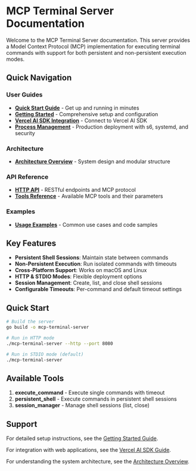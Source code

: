 # MCP Terminal Server Documentation

Welcome to the MCP Terminal Server documentation. This server provides a Model Context Protocol (MCP) implementation for executing terminal commands with support for both persistent and non-persistent execution modes.

## Quick Navigation

### User Guides
- [**Quick Start Guide**](user-guides/QUICK_START.md) - Get up and running in minutes
- [**Getting Started**](user-guides/GETTING_STARTED.md) - Comprehensive setup and configuration
- [**Vercel AI SDK Integration**](user-guides/VERCEL_AI_SDK.md) - Connect to Vercel AI SDK
- [**Process Management**](user-guides/PROCESS_MANAGEMENT.md) - Production deployment with s6, systemd, and security

### Architecture
- [**Architecture Overview**](architecture/ARCHITECTURE.md) - System design and modular structure

### API Reference
- [**HTTP API**](api/) - RESTful endpoints and MCP protocol
- [**Tools Reference**](api/) - Available MCP tools and their parameters

### Examples
- [**Usage Examples**](examples/) - Common use cases and code samples

## Key Features

- **Persistent Shell Sessions**: Maintain state between commands
- **Non-Persistent Execution**: Run isolated commands with timeouts
- **Cross-Platform Support**: Works on macOS and Linux
- **HTTP & STDIO Modes**: Flexible deployment options
- **Session Management**: Create, list, and close shell sessions
- **Configurable Timeouts**: Per-command and default timeout settings

## Quick Start

```bash
# Build the server
go build -o mcp-terminal-server

# Run in HTTP mode
./mcp-terminal-server --http --port 8080

# Run in STDIO mode (default)
./mcp-terminal-server
```

## Available Tools

1. **execute_command** - Execute single commands with timeout
2. **persistent_shell** - Execute commands in persistent shell sessions
3. **session_manager** - Manage shell sessions (list, close)

## Support

For detailed setup instructions, see the [Getting Started Guide](user-guides/GETTING_STARTED.md).

For integration with web applications, see the [Vercel AI SDK Guide](user-guides/VERCEL_AI_SDK.md).

For understanding the system architecture, see the [Architecture Overview](architecture/ARCHITECTURE.md).